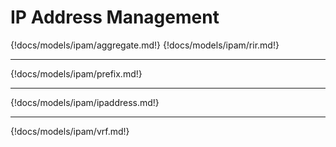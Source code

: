 # IP Address Management

{!docs/models/ipam/aggregate.md!}
{!docs/models/ipam/rir.md!}

---

{!docs/models/ipam/prefix.md!}

---

{!docs/models/ipam/ipaddress.md!}

---

{!docs/models/ipam/vrf.md!}
